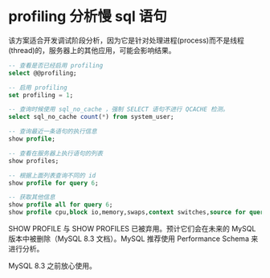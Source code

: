 # profiling 分析慢 sql 语句

该方案适合开发调试阶段分析，因为它是针对处理进程(process)而不是线程(thread)的，服务器上的其他应用，可能会影响结果。

```SQL
-- 查看是否已经启用 profiling
select @@profiling;

-- 启用 profiling
set profiling = 1;

-- 查询时候使用 sql_no_cache ，强制 SELECT 语句不进行 QCACHE 检测。
select sql_no_cache count(*) from system_user;

-- 查询最近一条语句的执行信息
show profile;

-- 查看在服务器上执行语句的列表
show profiles;

-- 根据上面列表查询不同的 id
show profile for query 6;

-- 获取其他信息
show profile all for query 6;
show profile cpu,block io,memory,swaps,context switches,source for query 6;
```


SHOW PROFILE 与 SHOW PROFILES 已被弃用。预计它们会在未来的 MySQL 版本中被删除（MySQL 8.3 文档）。MySQL 推荐使用 Performance Schema 来进行分析。

MySQL 8.3 之前放心使用。
